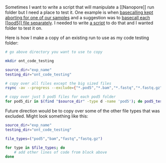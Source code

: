 Sometimes I want to write a script that will manipulate a [[Nanopore]] run folder but I need a place to test it. One example is when [basecalling kept aborting for one of our samples](https://github.com/nanoporetech/dorado/issues/548) and a suggestion was to [basecall each [[pod5]] file separately](https://github.com/nanoporetech/dorado/issues/548#issuecomment-1888051514). I needed to write [a script](Loop%20Nanopore%20basecalling.md) to do that and I wanted folder to test it on.

Here is how I make a copy of an existing run to use as my code testing folder:

```bash
# go above directory you want to use to copy

mkdir ont_code_testing

source_dir="exp_name"
testing_dir="ont_code_testing"

# copy over all files except the big sized files 
rsync -av --progress --exclude={"*.pod5","*.bam","*.fastq","*.fastq.gz"} "./$source_dir/" "./$testing_dir/"

# copy over just 5 pod5 files for each pod5 folder
for pod5_dir in $(find "$source_dir" -type d -name 'pod5'); do pod5_testing_dir="$(echo $pod5_dir | sed "s|$source_dir|$testing_dir|")"; pod5_files=($(find "$pod5_dir" -type f -name '*.pod5' | head -5)); rsync -av --progress "${pod5_files[@]}" "$pod5_testing_dir"; done
```

Future direction would be to copy over some of the other file types that was excluded. Might look something like this:

```bash
source_dir="exp_name"
testing_dir="ont_code_testing"

file_types=("pod5","bam","fastq","fastq.gz")

for type in $file_types; do 
	# add other lines of code from block above
done
```
